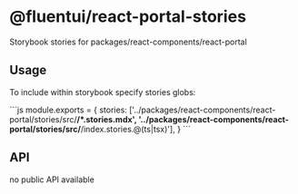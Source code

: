 # @fluentui/react-portal-stories

Storybook stories for packages/react-components/react-portal

## Usage

To include within storybook specify stories globs:

\`\`\`js
module.exports = {
stories: ['../packages/react-components/react-portal/stories/src/**/*.stories.mdx', '../packages/react-components/react-portal/stories/src/**/index.stories.@(ts|tsx)'],
}
\`\`\`

## API

no public API available
